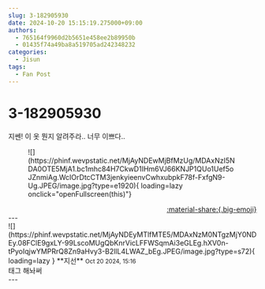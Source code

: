 ```yaml
---
slug: 3-182905930
date: 2024-10-20 15:15:19.275000+09:00
authors:
  - 765164f9960d2b5651e458ee2b89950b
  - 01435f74a49ba8a519705ad242348232
categories:
  - Jisun
tags:
  - Fan Post
---
```


# 3-182905930

<div class="post-container" markdown="1">
<div class="content-container md-sidebar__scrollwrap" markdown="1">

지쎈! 이 옷 뭔지 알려주라.. 너무 이쁘다..
<figure markdown="1">
![](https://phinf.wevpstatic.net/MjAyNDEwMjBfMzUg/MDAxNzI5NDA0OTE5MjA1.bc1mhc84H7CkwD1IHm6VJ66KNJP1QUo1Uef5oJZnmiAg.WcIOrDtcCTM3jenkyieenvCwhxubpkF78f-FxfgN9-Ug.JPEG/image.jpg?type=e1920){ loading=lazy onclick="openFullscreen(this)"}
</figure>


</div>
</div>

<div style="text-align: right;" markdown="1">
<a href="https://weverse.io/fromis9/fanpost/3-182905930" style="text-align: right;">:material-share:{.big-emoji}</a>
</div>
---

<div class="comments-container md-sidebar__scrollwrap" markdown="1">
<div class="comment" markdown="1">
<div class='id-container' markdown="1">
![](https://phinf.wevpstatic.net/MjAyNDEyMTlfMTE5/MDAxNzM0NTgzMjY0NDEy.08FClE9gxLY-99LscoMUgQbKnrVicLFFWSqmAi3eGLEg.hXV0n-tPyoIqjwYMPRrQ8Zn9aHvy3-B2llL4LWAZ_bEg.JPEG/image.jpg?type=s72){ loading=lazy }
**<span class="artist">지선</span>** <small>Oct 20 2024, 15:16</small><br>
</div>
<div class='comment-body' markdown="1">
태그 해놔써
</div>
</div>
</div>
---
